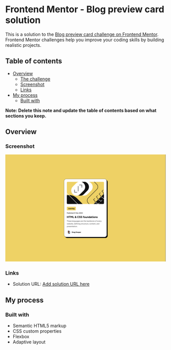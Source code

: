 # Frontend Mentor - Blog preview card solution

This is a solution to the [Blog preview card challenge on Frontend Mentor](https://www.frontendmentor.io/challenges/blog-preview-card-ckPaj01IcS). Frontend Mentor challenges help you improve your coding skills by building realistic projects. 

## Table of contents

- [Overview](#overview)
  - [The challenge](#the-challenge)
  - [Screenshot](#screenshot)
  - [Links](#links)
- [My process](#my-process)
  - [Built with](#built-with)

**Note: Delete this note and update the table of contents based on what sections you keep.**

## Overview

### Screenshot

![](../screenshots/blog_card.png)

### Links

- Solution URL: [Add solution URL here](https://github.com/jull20/frontmentor/tree/d3cb75186d918fa4de57a05ef7aac92de1a89c9d/blog_card)

## My process

### Built with

- Semantic HTML5 markup
- CSS custom properties
- Flexbox
- Adaptive layout
